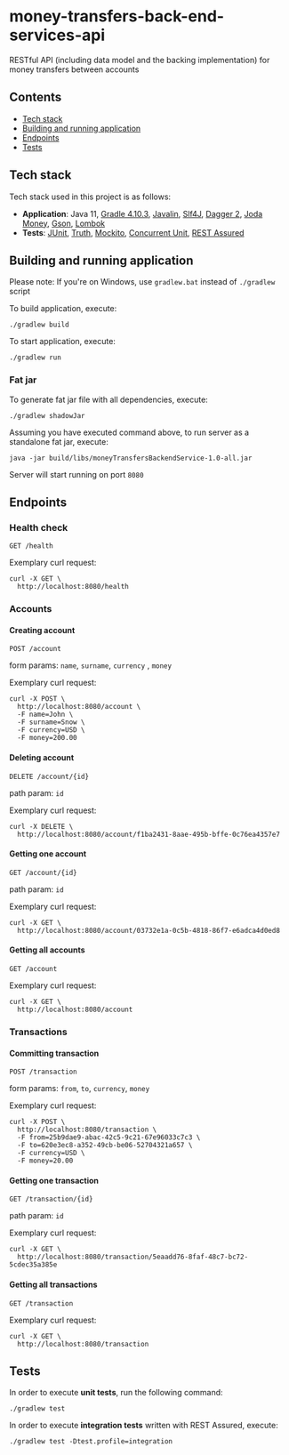 # money-transfers-back-end-services-api

RESTful API (including data model and the backing implementation) for money transfers between accounts


Contents
--------
- [Tech stack](#tech-stack)
- [Building and running application](#building-and-running-application)
- [Endpoints](#endpoints)
- [Tests](#tests)

Tech stack
----------

Tech stack used in this project is as follows:

- **Application**: Java 11, [Gradle 4.10.3](https://gradle.org/), [Javalin](https://javalin.io), [Slf4J](https://www.slf4j.org/), [Dagger 2](https://github.com/google/dagger), [Joda Money](http://www.joda.org/joda-money/), [Gson](https://github.com/google/gson), [Lombok](https://projectlombok.org/)
- **Tests**: [JUnit](https://junit.org/), [Truth](https://github.com/google/truth), [Mockito](https://github.com/mockito/mockito), [Concurrent Unit](https://github.com/jhalterman/concurrentunit), [REST Assured](https://github.com/rest-assured/rest-assured)

Building and running application
--------------------------------

Please note: If you're on Windows, use `gradlew.bat` instead of `./gradlew` script

To build application, execute:

```
./gradlew build
```

To start application, execute:

```
./gradlew run
```

### Fat jar

To generate fat jar file with all dependencies, execute:

```
./gradlew shadowJar
```

Assuming you have executed command above, to run server as a standalone fat jar, execute:

```
java -jar build/libs/moneyTransfersBackendService-1.0-all.jar
```

Server will start running on port `8080`

Endpoints
---------

### Health check

```
GET /health
```

Exemplary curl request:

```
curl -X GET \
  http://localhost:8080/health
```

### Accounts

#### Creating account

```
POST /account
```

form params: `name`, `surname`, `currency` , `money`

Exemplary curl request:

```
curl -X POST \
  http://localhost:8080/account \
  -F name=John \
  -F surname=Snow \
  -F currency=USD \
  -F money=200.00
```

#### Deleting account

```
DELETE /account/{id}
```

path param: `id`

Exemplary curl request:

```
curl -X DELETE \
  http://localhost:8080/account/f1ba2431-8aae-495b-bffe-0c76ea4357e7
```

#### Getting one account

```
GET /account/{id}
```

path param: `id`

Exemplary curl request:

```
curl -X GET \
  http://localhost:8080/account/03732e1a-0c5b-4818-86f7-e6adca4d0ed8
```

#### Getting all accounts

```
GET /account
```

Exemplary curl request:

```
curl -X GET \
  http://localhost:8080/account
```

### Transactions

#### Committing transaction

```
POST /transaction
```

form params: `from`, `to`, `currency`, `money`

Exemplary curl request:

```
curl -X POST \
  http://localhost:8080/transaction \
  -F from=25b9dae9-abac-42c5-9c21-67e96033c7c3 \
  -F to=620e3ec8-a352-49cb-be06-52704321a657 \
  -F currency=USD \
  -F money=20.00
```

#### Getting one transaction

```
GET /transaction/{id}
```

path param: `id`

Exemplary curl request:

```
curl -X GET \
  http://localhost:8080/transaction/5eaadd76-8faf-48c7-bc72-5cdec35a385e
```

#### Getting all transactions

```
GET /transaction
```

Exemplary curl request:

```
curl -X GET \
  http://localhost:8080/transaction
```

Tests
-----

In order to execute **unit tests**, run the following command:

```
./gradlew test
```

In order to execute **integration tests** written with REST Assured, execute:

```
./gradlew test -Dtest.profile=integration
```

